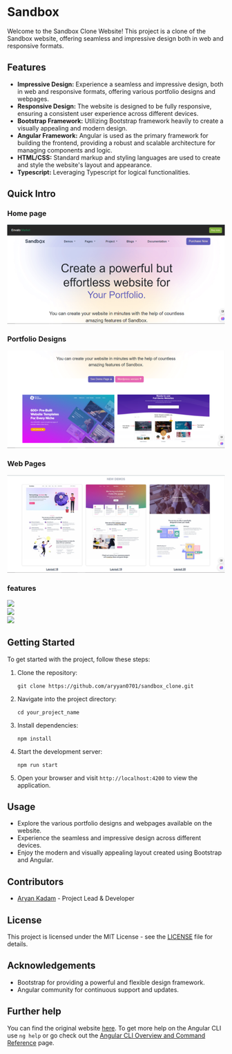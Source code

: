 # Sandbox

Welcome to the Sandbox Clone Website! This project is a clone of the Sandbox website, offering seamless and impressive design both in web and responsive formats. 

## Features

- **Impressive Design:** Experience a seamless and impressive design, both in web and responsive formats, offering various portfolio designs and webpages.
- **Responsive Design:** The website is designed to be fully responsive, ensuring a consistent user experience across different devices.
- **Bootstrap Framework:** Utilizing Bootstrap framework heavily to create a visually appealing and modern design.
- **Angular Framework:** Angular is used as the primary framework for building the frontend, providing a robust and scalable architecture for managing components and logic.
- **HTML/CSS:** Standard markup and styling languages are used to create and style the website's layout and appearance.
- **Typescript:** Leveraging Typescript for logical functionalities.

## Quick Intro

### Home page
![Home Page](./src/assets/home.PNG)

### Portfolio Designs
![Portfolio](./src/assets/portfolio.PNG)

### Web Pages
![Web Pages](./src/assets/webpages.PNG)

### features
 <div class="container">
    <div class="row">
      <div class="col-4">
        <img class="img-fluid" src="./assets/blogs.PNG"/>
      </div>
      <div class="col-4">
        <img class="img-fluid" src="./assets/pages.PNG"/>
      </div>
      <div class="col-4">
        <img class="img-fluid" src="./assets/project.PNG"/>
      </div>
    </div>
  </div>


## Getting Started

To get started with the project, follow these steps:

1. Clone the repository:
   ```
   git clone https://github.com/aryyan0701/sandbox_clone.git
   ```
2. Navigate into the project directory:
   ```
   cd your_project_name
   ```
3. Install dependencies:
   ```
   npm install
   ```
4. Start the development server:
   ```
   npm run start
   ```
5. Open your browser and visit `http://localhost:4200` to view the application.

## Usage

- Explore the various portfolio designs and webpages available on the website.
- Experience the seamless and impressive design across different devices.
- Enjoy the modern and visually appealing layout created using Bootstrap and Angular.

## Contributors

- [Aryan Kadam](https://github.com/aryan0701) - Project Lead & Developer

## License

This project is licensed under the MIT License - see the [LICENSE](LICENSE) file for details.

## Acknowledgements

- Bootstrap for providing a powerful and flexible design framework.
- Angular community for continuous support and updates.

## Further help

You can find the original website [here](https://preview.themeforest.net/item/sandbox-modern-multipurpose-bootstrap-5-template/full_screen_preview/32441701).
To get more help on the Angular CLI use `ng help` or go check out the [Angular CLI Overview and Command Reference](https://angular.io/cli) page.
